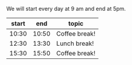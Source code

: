 
We will start every day at 9 am and end at 5pm.

| start 	| end   	| topic   	|
|-------	|-------	|---------	|
| 10:30 	| 10:50 	| Coffee break! 	|
| 12:30 	| 13:30 	| Lunch break!  	|
| 15:30 	| 15:50 	| Coffee break! 	|


<!-- This is commented text
 Generate markdown tables at [tablesgenerator.com](https://www.tablesgenerator.com/markdown_tables)  -->
